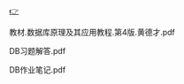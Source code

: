 [👉](https://pan.baidu.com/s/1_R9StVa4tUPS5H3McI6wsA?pwd=1111)

教材.数据库原理及其应用教程.第4版.黄德才.pdf

DB习题解答.pdf

DB作业笔记.pdf